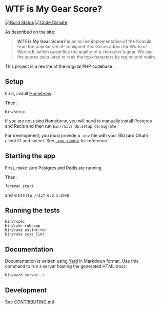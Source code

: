 # WTF is My Gear Score?

[![Build Status](https://drone.xtian.us/api/badges/xtian/wtfismygearscore.com/status.svg)](https://drone.xtian.us/xtian/wtfismygearscore.com) [![Code Climate](https://codeclimate.com/github/xtian/wtfismygearscore.com/badges/gpa.svg)](https://codeclimate.com/github/xtian/wtfismygearscore.com)

As described on the site:

> **WTF is My Gear Score?** is an online implementation of the formula from the popular yet oft-maligned GearScore addon for World of Warcraft, which quantifies the quality of a character's gear. We use the scores calculated to rank the top characters by region and realm.

This project is a rewrite of the original PHP codebase.

## Setup

First, install [Homebrew](http://brew.sh).

Then:

```
bin/setup
```

If you are not using Homebrew, you will need to manually install Postgres and Redis and then run `bin/rails db:setup db:migrate`

For development, you must provide a `.env` file with your Blizzard OAuth client ID and secret. See [`.env.sample`](/.env.sample) for reference.

## Starting the app

First, make sure Postgres and Redis are running.

Then:

```
foreman start
```

and visit `http://127.0.0.1:3000`

## Running the tests

```
bin/rspec
bin/rake rubocop
bin/rake eslint:run
bin/rake scss_lint
```

## Documentation

Documentation is written using [Yard](http://yardoc.org) in Markdown format. Use this command to run a server hosting the generated HTML docs:

```
bin/yard server -r
```

## Development

See [CONTRIBUTING.md](CONTRIBUTING.md)
